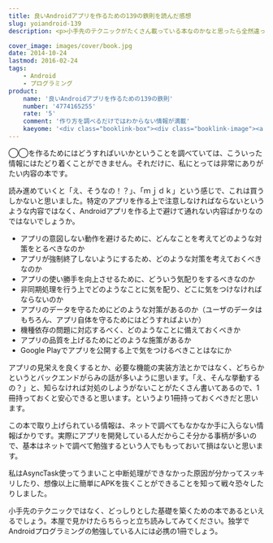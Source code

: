 ```yaml
---
title: 良いAndroidアプリを作るための139の鉄則を読んだ感想
slug: yoiandroid-139
description: <p>小手先のテクニックがたくさん載っている本なのかなと思ったら全然違っていて、アプリの土台をしっかり組むために知っておくべきことがいっぱいでした。特に独学でAndroidプログラミングの勉強している人には必携の一冊だと思います。</p>

cover_image: images/cover/book.jpg
date: 2014-10-24
lastmod: 2016-02-24
tags: 
    - Android
    - プログラミング
product:
    name: '良いAndroidアプリを作るための139の鉄則'
    number: '4774165255'
    rate: '5'
    comment: '作り方を調べるだけではわからない情報が満載'
    kaeyome: '<div class="booklink-box"><div class="booklink-image"><a href="http://www.amazon.co.jp/exec/obidos/asin/4774165255/illusionspace-22/" rel="nofollow" target="_blank"><img src="http://ecx.images-amazon.com/images/I/510pbZeAFPL._SL160_.jpg" style="border: none;" /></a></div><div class="booklink-info"><div class="booklink-name"><a href="http://www.amazon.co.jp/exec/obidos/asin/4774165255/illusionspace-22/" rel="nofollow" target="_blank">良いAndroidアプリを作る139の鉄則</a><div class="booklink-powered-date">posted with <a href="http://yomereba.com" rel="nofollow" target="_blank">ヨメレバ</a></div></div><div class="booklink-detail">木田 学,おか じゅん,渡辺 考裕,奈良 進,荒川 祐一郎,兒島 友三郎,石立 宏志,小林 正興 技術評論社 2014-06-14    </div><div class="booklink-link2"><div class="shoplinkamazon"><a href="http://www.amazon.co.jp/exec/obidos/asin/4774165255/illusionspace-22/" rel="nofollow" target="_blank" title="アマゾン" >Amazon</a></div><div class="shoplinkkindle"><a href="http://www.amazon.co.jp/exec/obidos/ASIN/B00KX5FKCA/illusionspace-22/" rel="nofollow" target="_blank" >Kindle</a></div><div class="shoplinkrakuten"><a href="http://hb.afl.rakuten.co.jp/hgc/11acbc01.369b1bf6.11acbc02.cabf9fe9/?pc=http%3A%2F%2Fbooks.rakuten.co.jp%2Frb%2F12781261%2F%3Fscid%3Daf_ich_link_urltxt%26m%3Dhttp%3A%2F%2Fm.rakuten.co.jp%2Fev%2Fbook%2F" rel="nofollow" target="_blank" title="楽天ブックス" >楽天ブックス</a></div>                  	  	  	  	</div></div><div class="booklink-footer"></div></div>'
---
```


<p>◯◯を作るためにはどうすればいいかということを調べていては、こういった情報にはたどり着くことができません。それだけに、私にとっては非常にありがたい内容の本です。</p>
<p>読み進めていくと「え、そうなの！？」、「ｍｊｄｋ」という感じで、これは買うしかないと思いました。特定のアプリを作る上で注意しなければならないというような内容ではなく、Androidアプリを作る上で避けて通れない内容ばかりなのではないでしょうか。</p>
<ul>
<li>アプリの意図しない動作を避けるために、どんなことを考えてどのような対策をとるべきなのか</li>
<li>アプリが強制終了しないようにするため、どのような対策を考えておくべきなのか</li>
<li>アプリの使い勝手を向上させるために、どういう気配りをするべきなのか</li>
<li>非同期処理を行う上でどのようなことに気を配り、どこに気をつけなければならないのか</li>
<li>アプリのデータを守るためにどのような対策があるのか（ユーザのデータはもちろん、アプリ自体を守るためにはどうすればよいか）</li>
<li>機種依存の問題に対応するべく、どのようなことに備えておくべきか</li>
<li>アプリの品質を上げるためにどのような施策があるか</li>
<li>Google Playでアプリを公開する上で気をつけるべきことはなにか</li>
</ul>
<p>アプリの見栄えを良くするとか、必要な機能の実装方法とかではなく、どちらかというとバックエンドがらみの話が多いように思います。「え、そんな挙動するの？」と、知らなければ対処のしようがないことがたくさん書いてあるので、1冊持っておくと安心できると思います。というより1冊持っておくべきだと思います。</p>
<p>この本で取り上げられている情報は、ネットで調べてもなかなか手に入らない情報ばかりです。実際にアプリを開発している人だからこそ分かる事柄が多いので、基本はネットで調べて勉強するという人でももっておいて損はないと思います。</p>
<p>私はAsyncTask使ってうまいこと中断処理ができなかった原因が分かってスッキリしたり、想像以上に簡単にAPKを抜くことができることを知って戦々恐々したりしました。</p>
<p>小手先のテクニックではなく、どっしりとした基礎を築くための本であるといえるでしょう。本屋で見かけたらちらっと立ち読みしてみてください。独学でAndroidプログラミングの勉強している人には必携の1冊でしょう。</p>

  